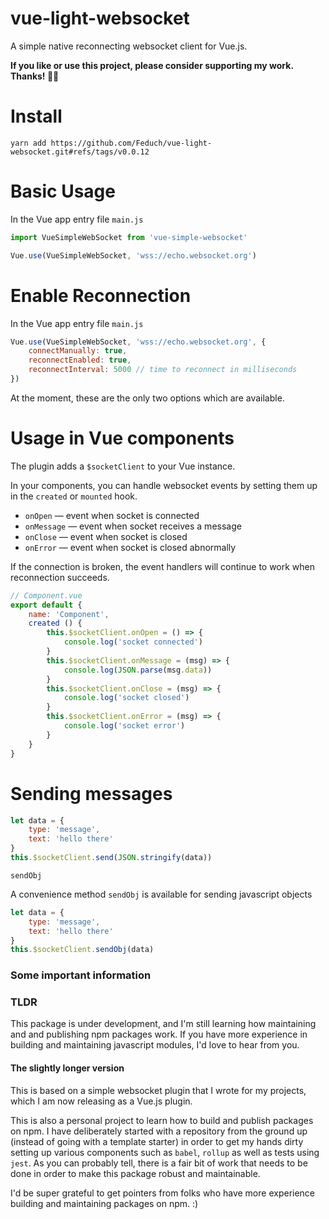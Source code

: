 # vue-light-websocket

A simple native reconnecting websocket client for Vue.js.

__If you like or use this project, please consider supporting my work. Thanks! 🙏🏼__

# Install

```
yarn add https://github.com/Feduch/vue-light-websocket.git#refs/tags/v0.0.12
```

# Basic Usage

In the Vue app entry file `main.js`
```js
import VueSimpleWebSocket from 'vue-simple-websocket'

Vue.use(VueSimpleWebSocket, 'wss://echo.websocket.org')
```

# Enable Reconnection
In the Vue app entry file `main.js`
```js
Vue.use(VueSimpleWebSocket, 'wss://echo.websocket.org', {
    connectManually: true,
    reconnectEnabled: true,
    reconnectInterval: 5000 // time to reconnect in milliseconds
})
```

At the moment, these are the only two options which are available.

# Usage in Vue components

The plugin adds a `$socketClient` to your Vue instance.

In your components, you can handle websocket events by setting them up in the `created` or `mounted` hook.
- `onOpen` — event when socket is connected
- `onMessage` — event when socket receives a message
- `onClose` — event when socket is closed
- `onError` — event when socket is closed abnormally

If the connection is broken, the event handlers will continue to work when reconnection succeeds.

```js
// Component.vue
export default {
    name: 'Component',
    created () {
        this.$socketClient.onOpen = () => {
            console.log('socket connected')
        }
        this.$socketClient.onMessage = (msg) => {
            console.log(JSON.parse(msg.data))
        }
        this.$socketClient.onClose = (msg) => {
            console.log('socket closed')
        }
        this.$socketClient.onError = (msg) => {
            console.log('socket error')
        }
    }
}
```

# Sending messages

```js
let data = {
    type: 'message',
    text: 'hello there'
}
this.$socketClient.send(JSON.stringify(data))
```

`sendObj`

A convenience method `sendObj` is available for sending javascript objects

```js
let data = {
    type: 'message',
    text: 'hello there'
}
this.$socketClient.sendObj(data)
```

### Some important information

### TLDR
This package is under development, and I'm still learning how maintaining and and publishing npm packages work. If you have more experience in building and maintaining javascript modules, I'd love to hear from you.

#### The slightly longer version

This is based on a simple websocket plugin that I wrote for my projects, which I am now releasing as a Vue.js plugin.

This is also a personal project to learn how to build and publish packages on npm. I have deliberately started with a repository from the ground up (instead of going with a template starter) in order to get my hands dirty setting up various components such as `babel`, `rollup` as well as tests using `jest`. As you can probably tell, there is a fair bit of work that needs to be done in order to make this package robust and maintainable.

I'd be super grateful to get pointers from folks who have more experience building and maintaining packages on npm. :)






